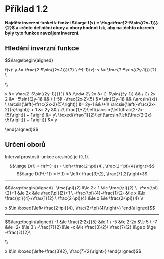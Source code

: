 # Příklad 1.2
**Najděte inverzní funkci k funkci $\large f(x) = \Huge\frac{2-5\sin{(2x-1)}}{2}$ a určete definiční obory a obory hodnot tak, aby na těchto oborech byly tyto funkce navzájem inverzní.**

## Hledání inverzní funkce
$$\large\begin{aligned}

f(x): y &= \frac{2-5\sin{(2x-1)}}{2} \\
f^{-1}(x): x &= \frac{2-5\sin{(2y-1)}}{2} \\

\\\\

x &= \frac{2-5\sin{(2y-1)}}{2} && /\cdot 2\\
2x &= 2-5\sin{(2y-1)} && /-2\\
2x-2 &= -5\sin{(2y-1)} && /:(-5)\\
-\frac{2x-2}{5} &= \sin{(2y-1)} && /\arcsin{(x)} \\
\arcsin{\left(-\frac{2x-2}{5}\right)} &= 2y-1 && /+1\\
\arcsin{\left(-\frac{2x-2}{5}\right)} + 1 &= 2y && /:2\\
\frac{1}{2}\left(\arcsin{\left(\frac{2-2x}{5}\right)} + 1\right) &= y\\
\boxed{\frac{1}{2}\left(\arcsin{\left(\frac{2-2x}{5}\right)} + 1\right)} &= y

\end{aligned}$$

## Určení oborů

Interval prostosti funkce $\text{arcsin}(x)$ je $\left(0,1\right)$.

$$\large D(f) = H(f^{-1}) = \left<\frac{2-\pi}{4}, \frac{2+\pi}{4}\right>$$
$$\large D(f^{-1}) = H(f) = \left<-\frac{3}{2}, \frac{7}{2}\right>$$

---

$$\large\begin{aligned}
-\frac{\pi}{2} &\le 2x-1 &\le \frac{\pi}{2} \\
-\frac{\pi}{2}+1 &\le 2x &\le \frac{\pi}{2}+1 \\
-\frac{\pi}{4}+\frac{1}{2} &\le x &\le \frac{\pi}{4}+\frac{1}{2} \\
\frac{2-\pi}{4} &\le x &\le \frac{2+\pi}{4}
\\\\

x &\in \boxed{\left<\frac{2-\pi}{4}, \frac{2+\pi}{4}\right>}
\end{aligned}$$

---
$$\large\begin{aligned}
-1 &\le \frac{2-2x}{5} &\le 1 \\
-5 &\le 2-2x &\le 5 \\
-7 &\le -2x &\le 3 \\
-\frac{7}{2} &\le -x &\le \frac{3}{2}\\
\frac{7}{2} &\ge x &\ge -\frac{3}{2}\\

\\\\

x &\in \boxed{\left<-\frac{3}{2}, \frac{7}{2}\right>}
\end{aligned}$$
